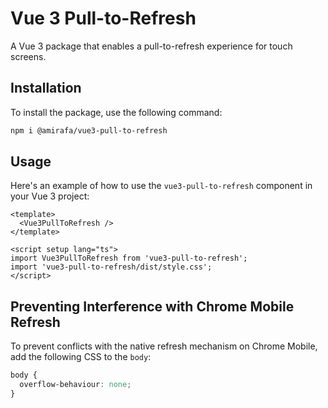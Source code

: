 # Vue 3 Pull-to-Refresh

A Vue 3 package that enables a pull-to-refresh experience for touch screens.

## Installation

To install the package, use the following command:
```bash
npm i @amirafa/vue3-pull-to-refresh
```

## Usage

Here's an example of how to use the `vue3-pull-to-refresh` component in your Vue 3 project:

```vue
<template>
  <Vue3PullToRefresh />
</template>

<script setup lang="ts">
import Vue3PullToRefresh from 'vue3-pull-to-refresh';
import 'vue3-pull-to-refresh/dist/style.css';
</script>
```

## Preventing Interference with Chrome Mobile Refresh

To prevent conflicts with the native refresh mechanism on Chrome Mobile, add the following CSS to the `body`:

```css
body {
  overflow-behaviour: none;
}
